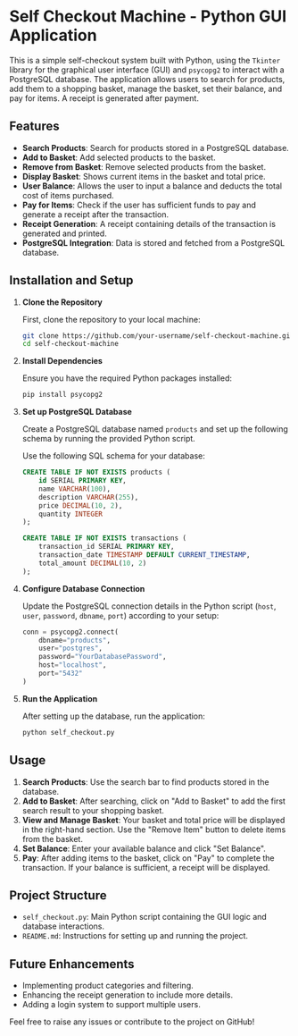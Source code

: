 # Self Checkout Machine - Python GUI Application

This is a simple self-checkout system built with Python, using the `Tkinter` library for the graphical user interface (GUI) and `psycopg2` to interact with a PostgreSQL database. The application allows users to search for products, add them to a shopping basket, manage the basket, set their balance, and pay for items. A receipt is generated after payment.

## Features

- **Search Products**: Search for products stored in a PostgreSQL database.
- **Add to Basket**: Add selected products to the basket.
- **Remove from Basket**: Remove selected products from the basket.
- **Display Basket**: Shows current items in the basket and total price.
- **User Balance**: Allows the user to input a balance and deducts the total cost of items purchased.
- **Pay for Items**: Check if the user has sufficient funds to pay and generate a receipt after the transaction.
- **Receipt Generation**: A receipt containing details of the transaction is generated and printed.
- **PostgreSQL Integration**: Data is stored and fetched from a PostgreSQL database.

## Installation and Setup

1. **Clone the Repository**

   First, clone the repository to your local machine:

   ```bash
   git clone https://github.com/your-username/self-checkout-machine.git
   cd self-checkout-machine
   ```

2. **Install Dependencies**

   Ensure you have the required Python packages installed:

   ```bash
   pip install psycopg2
   ```

3. **Set up PostgreSQL Database**

   Create a PostgreSQL database named `products` and set up the following schema by running the provided Python script.

   Use the following SQL schema for your database:

   ```sql
   CREATE TABLE IF NOT EXISTS products (
       id SERIAL PRIMARY KEY,
       name VARCHAR(100),
       description VARCHAR(255),
       price DECIMAL(10, 2),
       quantity INTEGER
   );

   CREATE TABLE IF NOT EXISTS transactions (
       transaction_id SERIAL PRIMARY KEY,
       transaction_date TIMESTAMP DEFAULT CURRENT_TIMESTAMP,
       total_amount DECIMAL(10, 2)
   );
   ```

4. **Configure Database Connection**

   Update the PostgreSQL connection details in the Python script (`host`, `user`, `password`, `dbname`, `port`) according to your setup:

   ```python
   conn = psycopg2.connect(
       dbname="products",
       user="postgres",
       password="YourDatabasePassword",
       host="localhost",
       port="5432"
   )
   ```

5. **Run the Application**

   After setting up the database, run the application:

   ```bash
   python self_checkout.py
   ```

## Usage

1. **Search Products**: Use the search bar to find products stored in the database.
2. **Add to Basket**: After searching, click on "Add to Basket" to add the first search result to your shopping basket.
3. **View and Manage Basket**: Your basket and total price will be displayed in the right-hand section. Use the "Remove Item" button to delete items from the basket.
4. **Set Balance**: Enter your available balance and click "Set Balance".
5. **Pay**: After adding items to the basket, click on "Pay" to complete the transaction. If your balance is sufficient, a receipt will be displayed.

## Project Structure

- `self_checkout.py`: Main Python script containing the GUI logic and database interactions.
- `README.md`: Instructions for setting up and running the project.

## Future Enhancements

- Implementing product categories and filtering.
- Enhancing the receipt generation to include more details.
- Adding a login system to support multiple users.



Feel free to raise any issues or contribute to the project on GitHub!

